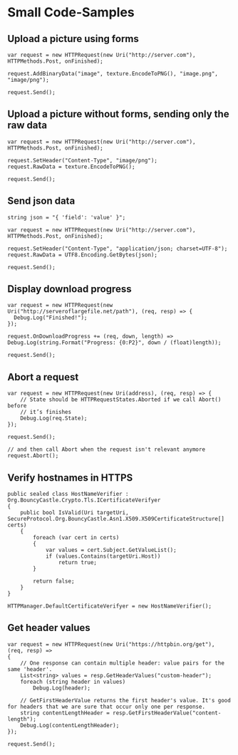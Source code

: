 # Small Code-Samples

## Upload a picture using forms

```language-csharp
var request = new HTTPRequest(new Uri("http://server.com"), HTTPMethods.Post, onFinished);

request.AddBinaryData("image", texture.EncodeToPNG(), "image.png", "image/png");

request.Send();
```

## Upload a picture without forms, sending only the raw data

```language-csharp
var request = new HTTPRequest(new Uri("http://server.com"), HTTPMethods.Post, onFinished);

request.SetHeader("Content-Type", "image/png");
request.RawData = texture.EncodeToPNG();

request.Send();
```

## Send json data

```language-csharp
string json = "{ 'field': 'value' }";

var request = new HTTPRequest(new Uri("http://server.com"), HTTPMethods.Post, onFinished);

request.SetHeader("Content-Type", "application/json; charset=UTF-8");
request.RawData = UTF8.Encoding.GetBytes(json);

request.Send();
```

## Display download progress

```language-csharp
var request = new HTTPRequest(new Uri("http://serveroflargefile.net/path"), (req, resp) => {
  Debug.Log("Finished!");
});

request.OnDownloadProgress += (req, down, length) => Debug.Log(string.Format("Progress: {0:P2}", down / (float)length));

request.Send();
```

## Abort a request

```language-csharp
var request = new HTTPRequest(new Uri(address), (req, resp) => {
	// State should be HTTPRequestStates.Aborted if we call Abort() before
	// it’s finishes
	Debug.Log(req.State);
});

request.Send();

// and then call Abort when the request isn't relevant anymore
request.Abort();
```

## Verify hostnames in HTTPS

```language-csharp
public sealed class HostNameVerifier : Org.BouncyCastle.Crypto.Tls.ICertificateVerifyer
{
    public bool IsValid(Uri targetUri, SecureProtocol.Org.BouncyCastle.Asn1.X509.X509CertificateStructure[] certs)
    {
        foreach (var cert in certs)
        {
            var values = cert.Subject.GetValueList();
            if (values.Contains(targetUri.Host))
                return true;
        }
 
        return false;
    }
}

HTTPManager.DefaultCertificateVerifyer = new HostNameVerifier();
```

## Get header values

```language-csharp
var request = new HTTPRequest(new Uri("https://httpbin.org/get"), (req, resp) =>
{
    // One response can contain multiple header: value pairs for the same 'header'.
    List<string> values = resp.GetHeaderValues("custom-header");
    foreach (string header in values)
        Debug.Log(header);

    // GetFirstHeaderValue returns the first header's value. It's good for headers that we are sure that occur only one per response.
    string contentLengthHeader = resp.GetFirstHeaderValue("content-length");
    Debug.Log(contentLengthHeader);
});

request.Send();
```